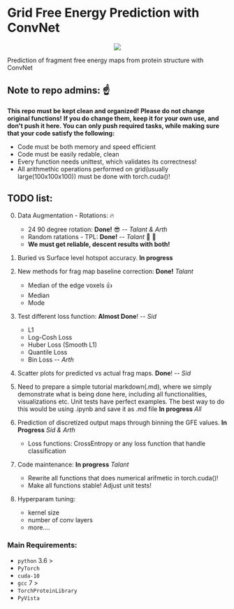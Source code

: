 
# Grid Free Energy Prediction with ConvNet 

<p align="center">
  <img src="figs/1ycr_orig.gif">
</p>

Prediction of fragment free energy maps from protein structure with ConvNet

## Note to repo admins: :point_up: 

__This repo must be kept clean and organized! Please do not change original functions!__
__If you do change them, keep it for your own use, and don't push it here.  You can__
__only push required tasks, while making sure that your code satisfy the following:__

* Code must be both memory and speed efficient 
* Code must be easily redable, clean
* Every function needs unittest, which validates its correctness!
* All arithmethic operations performed on grid(usually large(100x100x100))
  must be done with torch.cuda()! 

## TODO list:

0. Data Augmentation - Rotations: :fire:
    * 24 90 degree rotation:  __Done!__ :sunglasses: -- *Talant & Arth* 
    * Random ratations - TPL: __Done!__ -- *Talant*  :eyes: :ocean:
    * __We must get reliable, descent results with both!__ 
 
1. Buried vs Surface level hotspot accuracy. __In progress__

2. New methods for frag map baseline correction: __Done!__ *Talant*
    * Median of the edge voxels :thumbsup:
    * Median
    * Mode

3. Test different loss function: __Almost Done__! -- *Sid* 
   * L1
   * Log-Cosh Loss
   * Huber Loss (Smooth L1)
   * Quantile Loss
   * Bin Loss -- *Arth*
   
4. Scatter plots for predicted vs actual frag maps. __Done__! -- *Sid* 

5. Need to prepare a simple tutorial markdown(.md), where we simply
demonstrate what is being done here, including all functionalities,
visualizations etc. Unit tests have perfect examples. The best way
to do this would be using .ipynb and save it as .md file  __In progress__ *All*


6. Prediction of discretized output maps through binning the GFE values. __In Progress__ *Sid & Arth*
   * Loss functions: CrossEntropy or any loss function that handle classification

7. Code maintenance:  __In progress__ *Talant*
   * Rewrite all functions that does numerical arifmetic in torch.cuda()!
   * Make all functions stable! Adjust unit tests!


8. Hyperparam tuning: 
    * kernel size
    * number of conv layers
    * more....


### Main Requirements:
- `python`  3.6 >
- `PyTorch` 
- `cuda-10` 
- `gcc` 7 >  
- `TorchProteinLibrary`
- `PyVista` 
